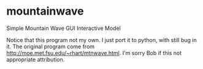 # mountainwave
Simple Mountain Wave GUI Interactive Model

Notice that this program not my own. I just port it to python, with still bug in it.
The original program come from http://moe.met.fsu.edu/~rhart/mtnwave.html.
I'm sorry Bob if this not appropriate attribution.
